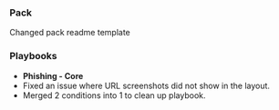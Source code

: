 ### Pack
Changed pack readme template

### Playbooks
- __Phishing - Core__
- Fixed an issue where URL screenshots did not show in the layout.
- Merged 2 conditions into 1 to clean up playbook.
